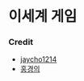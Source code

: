 # 이세계 게임

### Credit
* [jaycho1214](https://github.com/jaycho1214)
* [홍경의](mailto:syz08023@naver.com)
